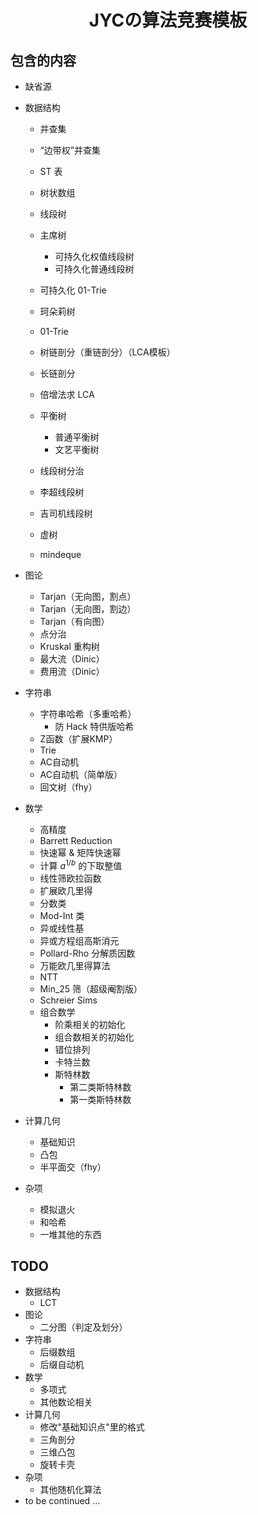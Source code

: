 # <center>JYCの算法竞赛模板</center>

## 包含的内容

- 缺省源

- 数据结构
  - 并查集
  - “边带权”并查集
  - ST 表
  - 树状数组
  - 线段树
  - 主席树
    - 可持久化权值线段树
    - 可持久化普通线段树
  
  - 可持久化 01-Trie
  - 珂朵莉树
  
  - 01-Trie
  - 树链剖分（重链剖分）（LCA模板）
  - 长链剖分
  - 倍增法求 LCA
  - 平衡树
    - 普通平衡树
    - 文艺平衡树
  - 线段树分治
  - 李超线段树
  - 吉司机线段树
  - 虚树
  - mindeque
  
- 图论
  
  - Tarjan（无向图，割点）
  - Tarjan（无向图，割边）
  - Tarjan（有向图）
  - 点分治
  - Kruskal 重构树
  - 最大流（Dinic）
  - 费用流（Dinic）
  
- 字符串
  - 字符串哈希（多重哈希）
    - 防 Hack 特供版哈希
  - Z函数（扩展KMP）
  - Trie
  - AC自动机
  - AC自动机（简单版）
  - 回文树（fhy）
  
- 数学
  - 高精度
  - Barrett Reduction
  - 快速幂 & 矩阵快速幂
  - 计算 $a^{1/b}$ 的下取整值
  - 线性筛欧拉函数
  - 扩展欧几里得
  - 分数类
  - Mod-Int 类
  - 异或线性基
  - 异或方程组高斯消元
  - Pollard-Rho 分解质因数
  - 万能欧几里得算法
  - NTT
  - Min_25 筛（超级阉割版）
  - Schreier Sims
  - 组合数学
    - 阶乘相关的初始化
    - 组合数相关的初始化
    - 错位排列
    - 卡特兰数
    - 斯特林数
      - 第二类斯特林数
      - 第一类斯特林数
  
- 计算几何
  - 基础知识
  - 凸包
  - 半平面交（fhy）
  
- 杂项
  - 模拟退火
  - 和哈希
  - 一堆其他的东西

## TODO

- 数据结构
  - LCT
- 图论
  - 二分图（判定及划分）
- 字符串
  - 后缀数组
  - 后缀自动机
- 数学
  - 多项式
  - 其他数论相关
- 计算几何
  - 修改"基础知识点"里的格式
  - 三角剖分
  - 三维凸包 
  - 旋转卡壳
- 杂项
  - 其他随机化算法
- to be continued ...